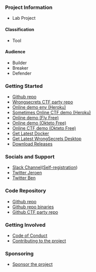 ### Project Information

* <i class="fas fa-flask" style="color:#53AAE5;"></i> Lab Project

#### Classification

* <i class="fas fa-tools" style="color:#233e81;"></i> Tool

#### Audience

* <i class="fas fa-toolbox" style="color:#233e81;"></i> Builder
* <i class="fas fa-hammer" style="color:#233e81;"></i> Breaker
* <i class="fas fa-shield-alt" style="color:#233e81;"></i> Defender

### Getting Started

* [Github repo](https://github.com/OWASP/wrongsecrets "Github Repository")
* [Wrongsecrets CTF party repo](https://github.com/OWASP/wrongsecrets-ctf-party "Github Repository")
* [Online demo env (Heroku)](https://wrongsecrets.herokuapp.com/ "Online demo on a Heroku Dyno")
* [Sometimes Online CTF demo (Heroku)](https://wrongsecrets-ctf.herokuapp.com/ "Online demo on a Heroku Dyno, which is not always up")
* [Online demo (Fly Free)](https://wrongsecrets.fly.dev/ "Online demo on a free Fly instance")
* [Online demo (Okteto Free)](https://wrongsecrets-commjoen.cloud.okteto.net/ "Online demo on a free Okteto namespace")
* [Online CTF demo (Okteto Free)](https://wrongsecrets-ctf-commjoen.cloud.okteto.net/ "Online CTF demo on a free Okteto namespace")
* [Get Latest Docker](https://hub.docker.com/r/jeroenwillemsen/wrongsecrets "WrongSecrets docker container")
* [Get Latest WrongSecrets Desktop](https://hub.docker.com/r/jeroenwillemsen/wrongsecrets-desktop "WrongSecrets-desktop docker container")
* [Download Releases](https://github.com/OWASP/wrongsecrets/releases "WrongSecrets releases")

### Socials and Support

* [Slack Channel](https://owasp.slack.com/messages/project-wrongsecrets "OWASP Slack")([Self-registration](https://owasp.org/slack/invite "Get yourself invited to OWASP Slack"))
* [Twitter Jeroen](https://twitter.com/commjoenie "Twitter Jeroen Willemsen")
* [Twitter Ben](https://twitter.com/BJFdeHaan "Twitter Ben de Haan")

### Code Repository

* [Github repo](https://github.com/OWASP/wrongsecrets "Github Repository")
* [Github repo binaries](https://github.com/OWASP/wrongsecrets-binaries "Github Repository for the binary challenges")
* [Github CTF party repo](https://github.com/OWASP/wrongsecrets-ctf-party "Github Repository for WrongSecrets CTF Party")

### Getting Involved

* [Code of Conduct](https://github.com/OWASP/wrongsecrets/blob/master/CODE_OF_CONDUCT.md)
* [Contributing to the project](https://github.com/OWASP/wrongsecrets/blob/master/CONTRIBUTING.md)

### Sponsoring

* [Sponsor the project](https://owasp.org/donate/?reponame=www-project-wrongsecrets&title=OWASP+wrongsecrets)
